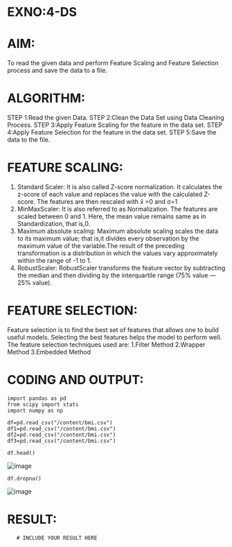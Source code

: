 # EXNO:4-DS
# AIM:
To read the given data and perform Feature Scaling and Feature Selection process and save the
data to a file.

# ALGORITHM:
STEP 1:Read the given Data.
STEP 2:Clean the Data Set using Data Cleaning Process.
STEP 3:Apply Feature Scaling for the feature in the data set.
STEP 4:Apply Feature Selection for the feature in the data set.
STEP 5:Save the data to the file.

# FEATURE SCALING:
1. Standard Scaler: It is also called Z-score normalization. It calculates the z-score of each value and replaces the value with the calculated Z-score. The features are then rescaled with x̄ =0 and σ=1
2. MinMaxScaler: It is also referred to as Normalization. The features are scaled between 0 and 1. Here, the mean value remains same as in Standardization, that is,0.
3. Maximum absolute scaling: Maximum absolute scaling scales the data to its maximum value; that is,it divides every observation by the maximum value of the variable.The result of the preceding transformation is a distribution in which the values vary approximately within the range of -1 to 1.
4. RobustScaler: RobustScaler transforms the feature vector by subtracting the median and then dividing by the interquartile range (75% value — 25% value).

# FEATURE SELECTION:
Feature selection is to find the best set of features that allows one to build useful models. Selecting the best features helps the model to perform well.
The feature selection techniques used are:
1.Filter Method
2.Wrapper Method
3.Embedded Method

# CODING AND OUTPUT:
```
import pandas as pd
from scipy import stats
import numpy as np
```
```
df=pd.read_csv("/content/bmi.csv")
df1=pd.read_csv("/content/bmi.csv")
df2=pd.read_csv("/content/bmi.csv")
df3=pd.read_csv("/content/bmi.csv")
```
```
df.head()
```
![image](https://github.com/Jeevapriya14/EXNO-4-DS/assets/121003043/3e7d2757-b99b-4945-b0b2-ea3cb0e192ca)

```
df.dropna()
```
![image](https://github.com/Jeevapriya14/EXNO-4-DS/assets/121003043/c1f77c6d-7df0-423d-b398-0b822677d143)


# RESULT:
       # INCLUDE YOUR RESULT HERE
